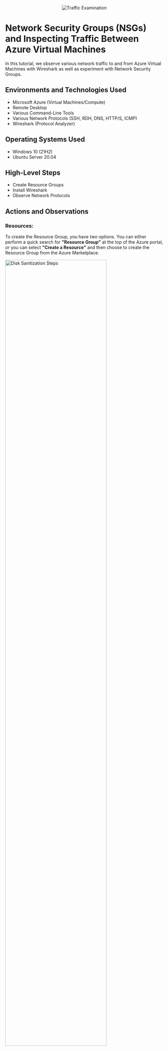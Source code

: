 <p align="center">
<img src="https://i.imgur.com/Ua7udoS.png" alt="Traffic Examination"/>
</p>

<h1>Network Security Groups (NSGs) and Inspecting Traffic Between Azure Virtual Machines</h1>
In this tutorial, we observe various network traffic to and from Azure Virtual Machines with Wireshark as well as experiment with Network Security Groups. <br />



<h2>Environments and Technologies Used</h2>

- Microsoft Azure (Virtual Machines/Compute)
- Remote Desktop
- Various Command-Line Tools
- Various Network Protocols (SSH, RDH, DNS, HTTP/S, ICMP)
- Wireshark (Protocol Analyzer)

<h2>Operating Systems Used </h2>

- Windows 10 (21H2)
- Ubuntu Server 20.04

<h2>High-Level Steps</h2>

- Create Resource Groups 
- Install Wireshark
- Observe Network Protocols

<h2>Actions and Observations</h2>



<p>
  
### **Resources:**
  
To create the Resource Group, you have _two_ options. You can either perform a quick search for **"Resource Group"** at the top of the Azure portal, _or_ you can select **"Create a Resource"** and then choose to create the Resource Group from the Azure Marketplace.  
  
<img src="https://i.imgur.com/FxzaFf3.png" height="80%" width="80%" alt="Disk Sanitization Steps"/>
</p>
<p>
</p>
<br />

<p>
  
After creating the resource group, select `+ Create`.  
  
<img src="https://i.imgur.com/Gtx1Q7w.png" height="80%" width="80%" alt="Disk Sanitization Steps"/>
</p>
<p>
</p>
<br />

<p>
  
Select Subscription, which will be `Azure subscription 1`, and enter your custom created Resource Group. 
  
Select the preferred region that is _nearest_ to you, which will assist saving on cost in our case.   
  
<img src="https://i.imgur.com/Duyg1sp.png" height="80%" width="80%" alt="Disk Sanitization Steps"/>
</p>
<p>
</p>
<br />

<p>
  
### **Virtual Machines:**
  
>**Note**: The two virtual machines allows us to send traffic between the two machines. Name the two virtual machines to whatever name you prefer, as long as you can remember its names. 
  
To create the first virtual machine, which will be running the **Windows operating system** and named `VM1`, you can perform a quick search at the top of the Azure portal for **"Virtual Machine"**, and then select **"Virtual machines"** from the search results.
  
Choose `+ Create`, then select **"Create a virtual machine hosted by azure"** option.  
  
<img src="https://i.imgur.com/WZsRz4v.png" height="80%" width="80%" alt="Disk Sanitization Steps"/>
</p>
<p>
</p>
<br />

<p>
  
Select the **"subscription"**, same **"resource group" (RG-LAB-2)**, name the virtual machine as `VM1`, select the **same region**, and set the image as `Windows 10 Pro Version`. 
  
<img src="https://i.imgur.com/5b6ChDv.png" height="80%" width="80%" alt="Disk Sanitization Steps"/>
</p>
<p>
</p>
<br />

<p>
  
>**Note**: Make sure to check the licensing checkbox to avoid encountering an error message during the validation process when creating the virtual machine.
  
**Allow port 3389**, to remote desktop into the virtual machine later in this lab.   
  
<img src="https://i.imgur.com/hZ4Xi8o.png" height="80%" width="80%" alt="Disk Sanitization Steps"/>
</p>
<p>
</p>
<br />

<p>
  
Allow the networking and the other settings as default, and select `Review`. If necessary, review the details that have been selected for this Virtual Machine. Once the details of the settings are in order, click `Create`. 
  
<img src="https://i.imgur.com/LzkodDM.png" height="80%" width="80%" alt="Disk Sanitization Steps"/>
</p>
<p>
</p>
<br />

<p>
  
We will now create Virtual Machine 2 (`VM2`) with Linux Ubuntu Server, which will be using a **password** _instead_ of a ssh public key for authentication for remote access. Once you set the remaining parts of the settings as default, click on `Review`, then `Create`.  
  
<img src="https://i.imgur.com/WnaZd7a.png" height="80%" width="80%" alt="Disk Sanitization Steps"/>
<img src="https://i.imgur.com/9L92NEk.png" height="80%" width="80%" alt="Disk Sanitization Steps"/>  
</p>
<p>
</p>
<br />

<p>
  
These two Virtual Machines will be used for Remote desktop, and observing different network traffic between the two virtual machines.   
  
<img src="https://i.imgur.com/v8ZBaWF.png" height="80%" width="80%" alt="Disk Sanitization Steps"/>
</p>
<p>
</p>
<br />

<p>
  
### **Wireshark:**
  
By performing a quick search for **"remote desktop connection"**, you will be able to access the VM. Enter the _public IP address_ details of `VM1` (Windows 10 21H2) to install Wireshark, a packet analysis software, directly on the VM instead of using your local machine.  
  
<img src="https://i.imgur.com/DJmEXEB.png" height="80%" width="80%" alt="Disk Sanitization Steps"/>
</p>
<p>
</p>
<br />

<p>
  
With `VM1` (Windows Pro), download Wireshark. 
  
<img src="https://i.imgur.com/DJmEXEB.png" height="80%" width="80%" alt="Disk Sanitization Steps"/>
</p>
<p>
</p>
<br />

<p>
  
>**Note**: Npcap is the Windows version of the libpcap library which includes a driver to support capturing packets. Wireshark uses this library to capture live network data on Windows.
  
Once Npcap appears, install with _defaults_. After Wirehsark is installed, do a quick search on the bottom left of the Windows Virtual Machine for Wireshark to open.
  
<img src="https://i.imgur.com/DJmEXEB.png" height="80%" width="80%" alt="Disk Sanitization Steps"/>
</p>
<p>
</p>
<br />

<p>
  
Once you open Wirehsark, click `Ethernet`. Then, click the blue fin to begin capturing packets. Once finished, you will see the network traffic within the Windows Virtual Machine.   
  
<img src="https://i.imgur.com/DJmEXEB.png" height="80%" width="80%" alt="Disk Sanitization Steps"/>
<img src="https://i.imgur.com/DJmEXEB.png" height="80%" width="80%" alt="Disk Sanitization Steps"/>  
</p>
<p>
</p>
<br />

<p>
  
### **Network Protocols:**
  
Retrieve the _private IP address_ from `VM2`, and **ping** it into `VM1`. The purpose of the **ping command** is to test the connection between the virtual machines. 
  
By filtering the **ICMP** packets in Wireshark, we can view the traffic travel from `VM1` to `VM2`. You have the option to **ping** other IP addresses or domain names like "_www.google.com_" using Wireshark. The filtered traffic (**ICMP**), and the corresponding request and reply can be observed in the captured Wireshark data and the PowerShell output displayed below.
  
<img src="https://i.imgur.com/DJmEXEB.png" height="80%" width="80%" alt="Disk Sanitization Steps"/>
<img src="https://i.imgur.com/DJmEXEB.png" height="80%" width="80%" alt="Disk Sanitization Steps"/>  
</p>
<p>
</p>
<br />

<p>
  
By adding a rule to the **Network Security Group** in `VM2`, we can deny the ping request. As a result, the PowerShell output shows a timeout and Wireshark no longer displays a reply for this request.
  
After configuring the _network security group inbound rules to deny ICMP (ping) traffic_, both Wireshark and PowerShell show timeouts for the ping requests. The requests are no longer received and are reflected below. 
  
In the Azure portal, search for **Network Security Group**, and click on `VM2` (Linux Ubuntu Server).
  
To add a _new inbound security rule_, go to **Inbound security rules** and click `+ Add`. Tick **ICMP** under the protocol options and set the action to **Deny**. Assign a priority before **300** to ensure the rule takes effect before others.
  
>**Note**: Priority increases as the number decreases.
  
<img src="https://i.imgur.com/DJmEXEB.png" height="80%" width="80%" alt="Disk Sanitization Steps"/>
</p>
<p>
</p>
<br />

<p>
  
After creating the rule, in PowerShell you will see **"Request timed out"** and Wireshark will only display the **ICMP** requests.  
  
<img src="https://i.imgur.com/DJmEXEB.png" height="80%" width="80%" alt="Disk Sanitization Steps"/>
</p>
<p>
</p>
<br />

<p>
  
To re-enable the rule, you can _either_ delete it from the network security group _or_ select it and choose to allow the rule again.
  
<img src="https://i.imgur.com/DJmEXEB.png" height="80%" width="80%" alt="Disk Sanitization Steps"/>
</p>
<p>
</p>
<br />

<p>
  
In Wireshark, apply the filter **"SSH"** or **"tcp.port == 22"**. In PowerShell, use the command **"ssh username@ip_address"** with the _private IP address_ to log in to the Linux Ubuntu Server.
  
After typing _"yes"_ to confirm the connection, enter the password (note that it won't be displayed). Execute commands like **touch, pwd, _or_ ls** in the Linux SSH session. WireShark captures **SSH** traffic. To exit the **SSH** connection, type "exit" and press `Enter`.  
  
<img src="https://i.imgur.com/DJmEXEB.png" height="80%" width="80%" alt="Disk Sanitization Steps"/>
</p>
<p>
</p>
<br />

<p>
  
Filter Wireshark for **"DHCP traffic"**. Execute the command **"ipconfig /renew"** in VM1 (Windows 10 21H2) to obtain a _new_ IP address. WireShark now captures **DHCP** traffic.
  
<img src="https://i.imgur.com/DJmEXEB.png" height="80%" width="80%" alt="Disk Sanitization Steps"/>
</p>
<p>
</p>
<br />

<p>
  
Apply a filter in Wireshark to display only **DNS** traffic. Click the refresh button to clear any existing traffic.
  
Execute the command **"nslookup www.disney.com"** in PowerShell to retrieve the IP addresses associated with the domain "www.disney.com."  
  
<img src="https://i.imgur.com/DJmEXEB.png" height="80%" width="80%" alt="Disk Sanitization Steps"/>
</p>
<p>
</p>
<br />

<p>
  
Filter for **RDP** traffic (**tcp.port == 3389**) in Wireshark to exclusively capture the ongoing transmission of live stream data between computers. 
  
<img src="https://i.imgur.com/DJmEXEB.png" height="80%" width="80%" alt="Disk Sanitization Steps"/>
</p>
<p>
</p>
<br />

<p>
  
To delete the resource group, search for **"Resource Group"** and select the one containing the two virtual machines (Windows 10 Pro & Linux Ubuntu Server).
  
After selecting the Resource Group, enter the name and choose **"Delete"** at the top of the page, followed by the final delete button at the bottom.  
  
<img src="https://i.imgur.com/DJmEXEB.png" height="80%" width="80%" alt="Disk Sanitization Steps"/>
</p>
<p>
</p>
<br />

|Terms | Descriptions|
|-------|------------|
|Remote Desktop| Remote desktop enables users to establish a connection with a computer located elsewhere, providing a view of its desktop and allowing interaction as if it were a local machine.
|DHCP| Dynamic Host Configuration Protocol is a network management protocol that automates the process of assigning IP addresses and other communication parameters to devices connected to an IP network. It follows a client-server architecture.
|DNS| Domain Name System converts easily recognizable domain names (such as www.amazon.com) into numerical IP addresses (such as 192.0.2.44) that computers can understand.
|SSH| Secure Shell facilitates secure remote connections between computers, enabling command line access from one system to another.
|RDP| Remote Dekstop Protocol is used when remotely connecting from one computer to another to gain a remote desktop GUI (Graphical User Interface)
|ICMP| Internet Control Message Protocol is a network protocol used for diagnostics and error reporting in IP networks. It allows devices to exchange control messages to verify connectivity, troubleshoot issues, and report errors. ICMP is commonly used with the ping utility to test network host reachability and response time.
